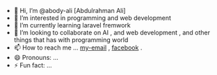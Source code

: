 - 👋 Hi, I’m @abody-ali  [Abdulrahman Ali]
- 👀 I’m interested in programming and web development
- 🌱 I’m currently learning  laravel fremwork 
- 💞️ I’m looking to collaborate on AI , and web development , and other things that has with programming world 
- 📫 How to reach me ... [my-email](aboda123li123@gmail.com) , [facebook](https://www.facebook.com/abdalrhman.radan/) .
- 😄 Pronouns: ...
- ⚡ Fun fact: ...

<!---
abody-ali/abody-ali is a ✨ special ✨ repository because its `README.md` (this file) appears on your GitHub profile.
You can click the Preview link to take a look at your changes.
--->

